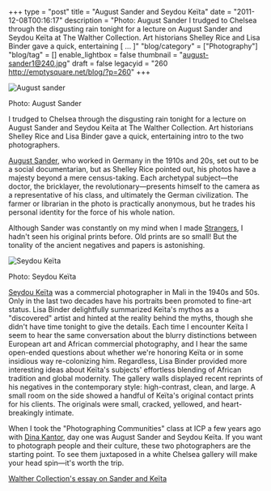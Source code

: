 +++
type = "post"
title = "August Sander and Seydou Keïta"
date = "2011-12-08T00:16:17"
description = "Photo: August Sander I trudged to Chelsea through the disgusting rain tonight for a lecture on August Sander&#160;and Seydou Ke&#239;ta at The Walther Collection. Art historians Shelley Rice and Lisa Binder gave a quick, entertaining [ ... ]"
"blog/category" = ["Photography"]
"blog/tag" = []
enable_lightbox = false
thumbnail = "august-sander1@240.jpg"
draft = false
legacyid = "260 http://emptysquare.net/blog/?p=260"
+++

<p><img style="display:block; margin-left:auto; margin-right:auto;" src="august-sander1.jpg" title="August sander" /></p>
<p>Photo: August Sander</p>
<p>I trudged to Chelsea through the disgusting rain tonight for a lecture
on August Sander and Seydou Keïta at The Walther Collection. Art
historians Shelley Rice and Lisa Binder gave a quick, entertaining intro
to the two photographers.</p>
<p><a href="http://www.getty.edu/art/exhibitions/sander/">August Sander</a>, who
worked in Germany in the 1910s and 20s, set out to be a social
documentarian, but as Shelley Rice pointed out, his photos have a
majesty beyond a mere census-taking. Each archetypal subject—the doctor,
the bricklayer, the revolutionary—presents himself to the camera as a
representative of his class, and ultimately the German civilization. The
farmer or librarian in the photo is practically anonymous, but he trades
his personal identity for the force of his whole nation.</p>
<p>Although Sander was constantly on my mind when I made
<a href="http://www.flickr.com/photos/emptysquare/sets/72157627172320196/">Strangers</a>,
I hadn't seen his original prints before. Old prints are so small! But
the tonality of the ancient negatives and papers is astonishing.</p>
<p><img style="display:block; margin-left:auto; margin-right:auto;" src="seydou-keita2.jpg" title="Seydou Keïta" /></p>
<p>Photo: Seydou Keïta</p>
<p><a href="http://www.seydoukeitaphotographer.com/">Seydou Keïta</a> was a commercial
photographer in Mali in the 1940s and 50s. Only in the last two decades
have his portraits been promoted to fine-art status. Lisa Binder
delightfully summarized Keïta's mythos as a "discovered" artist and
hinted at the reality behind the myths, though she didn't have time
tonight to give the details. Each time I encounter Keïta I seem to hear
the same conversation about the blurry distinctions between European art
and African commercial photography, and I hear the same open-ended
questions about whether we're honoring Keïta or in some insidious way
re-colonizing him. Regardless, Lisa Binder provided more interesting
ideas about Keïta's subjects' effortless blending of African tradition
and global modernity. The gallery walls displayed recent reprints of his
negatives in the contemporary style: high-contrast, clean, and large. A
small room on the side showed a handful of Keïta's original contact
prints for his clients. The originals were small, cracked, yellowed, and
heart-breakingly intimate.</p>
<p>When I took the "Photographing Communities" class at ICP a few years ago
with <a href="http://www.dinakantor.com/">Dina Kantor</a>, day one was August
Sander and Seydou Keïta. If you want to photograph people and their
culture, these two photographers are the starting point. To see them
juxtaposed in a white Chelsea gallery will make your head spin—it's
worth the trip.</p>
<p><a href="http://walthercollection.com/displayEssay.php">Walther Collection's essay on Sander and
Keïta</a></p>
    